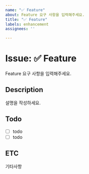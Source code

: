 ```yaml
---
name: "✅ Feature"
about: Feature 요구 사항을 입력해주세요.
title: "✅ Feature"
labels: enhancement
assignees: ''

---
```


# Issue: ✅ Feature
Feature 요구 사항을 입력해주세요.

## Description
설명을 작성하세요.

## Todo
- [ ] todo
- [ ] todo

## ETC
기타사항
